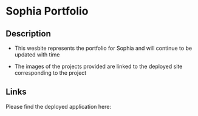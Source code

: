 # Sophia Portfolio

## Description

* This wesbite represents the portfolio for Sophia and will continue to be updated with time

* The images of the projects provided are linked to the deployed site corresponding to the project

## Links

Please find the deployed application here: 